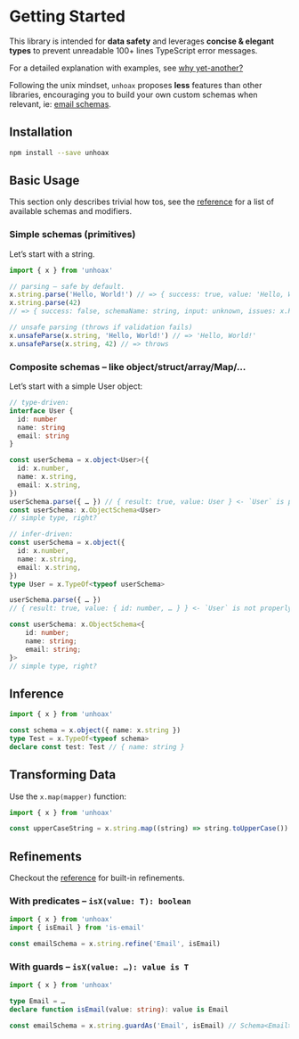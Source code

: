 # Getting Started

This library is intended for **data safety** and leverages **concise & elegant types** to prevent unreadable 100+ lines TypeScript error messages.

For a detailed explanation with examples, see [why yet-another?](./why-yet-another.md)

Following the unix mindset, `unhoax` proposes **less** features than other libraries, encouraging you to build your own custom schemas when relevant, ie: [email schemas](#with-predicates-–-isx-value-t-boolean).

## Installation

```sh
npm install --save unhoax
```

## Basic Usage

This section only describes trivial how tos, see the [reference](/reference) for a list of available schemas and modifiers.

### Simple schemas (primitives)

Let’s start with a string.

```ts
import { x } from 'unhoax'

// parsing – safe by default.
x.string.parse('Hello, World!') // => { success: true, value: 'Hello, World!' }
x.string.parse(42)
// => { success: false, schemaName: string, input: unknown, issues: x.ParseIssue[] }

// unsafe parsing (throws if validation fails)
x.unsafeParse(x.string, 'Hello, World!') // => 'Hello, World!'
x.unsafeParse(x.string, 42) // => throws
```

### Composite schemas – like object/struct/array/Map/…

Let’s start with a simple User object:

```ts
// type-driven:
interface User {
  id: number
  name: string
  email: string
}

const userSchema = x.object<User>({
  id: x.number,
  name: x.string,
  email: x.string,
})
userSchema.parse({ … }) // { result: true, value: User } <- `User` is properly named via intellisense
const userSchema: x.ObjectSchema<User>
// simple type, right?

// infer-driven:
const userSchema = x.object({
  id: x.number,
  name: x.string,
  email: x.string,
})
type User = x.TypeOf<typeof userSchema>

userSchema.parse({ … })
// { result: true, value: { id: number, … } } <- `User` is not properly named

const userSchema: x.ObjectSchema<{
    id: number;
    name: string;
    email: string;
}>
// simple type, right?
```

## Inference

```ts
import { x } from 'unhoax'

const schema = x.object({ name: x.string })
type Test = x.TypeOf<typeof schema>
declare const test: Test // { name: string }
```

## Transforming Data

Use the `x.map(mapper)` function:

```ts
import { x } from 'unhoax'

const upperCaseString = x.string.map((string) => string.toUpperCase())
```

## Refinements

Checkout the [reference](/reference) for built-in refinements.

### With predicates – `isX(value: T): boolean`

```ts
import { x } from 'unhoax'
import { isEmail } from 'is-email'

const emailSchema = x.string.refine('Email', isEmail)
```

### With guards – `isX(value: …): value is T`

```ts
import { x } from 'unhoax'

type Email = …
declare function isEmail(value: string): value is Email

const emailSchema = x.string.guardAs('Email', isEmail) // Schema<Email>
```
